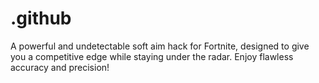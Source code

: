 # .github
A powerful and undetectable soft aim hack for Fortnite, designed to give you a competitive edge while staying under the radar. Enjoy flawless accuracy and precision!
